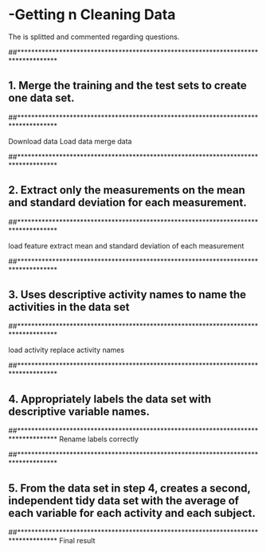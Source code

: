 # -Getting n Cleaning Data

The is splitted and commented regarding questions.


##***********************************************************************************
## 1. Merge the training and the test sets to create one data set.
##***********************************************************************************

Download data
Load data
merge data


##***********************************************************************************
## 2. Extract only the measurements on the mean and standard deviation for each measurement. 
##***********************************************************************************

load feature 
extract mean and standard deviation of each measurement

##***********************************************************************************
## 3. Uses descriptive activity names to name the activities in the data set
##***********************************************************************************

load activity
replace activity names

##***********************************************************************************
## 4. Appropriately labels the data set with descriptive variable names.
##***********************************************************************************
Rename labels correctly

##***********************************************************************************
## 5. From the data set in step 4, creates a second, independent tidy data set with the average of each variable for each activity and each subject.
##***********************************************************************************
Final result

